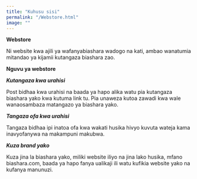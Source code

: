 ```yaml
---
title: "Kuhusu sisi"
permalink: "/Webstore.html"
image: ""
---
```

**Webstore**

Ni website kwa ajili ya wafanyabiashara wadogo na kati, ambao wanatumia mitandao ya kijamii kutangaza biashara zao.

**Nguvu ya webstore**

**_Kutangaza kwa urahisi_**

Post bidhaa kwa urahisi na baada ya hapo alika watu pia kutangaza biashara yako kwa kutuma link tu. Pia unaweza kutoa zawadi kwa wale wanaosambaza matangazo ya biashara yako.

**_Tangaza ofa kwa urahisi_**

Tangaza bidhaa ipi inatoa ofa kwa wakati husika hivyo kuvuta wateja kama inavyofanywa na makampuni makubwa.

**_Kuza brand yako_**

Kuza jina la biashara yako, miliki website iliyo na jina lako husika, mfano biashara.com, baada ya hapo fanya ualikaji ili watu kufikia website yako na kufanya manunuzi.
